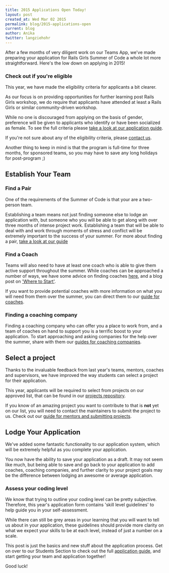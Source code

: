 ```yaml
---
title: 2015 Applications Open Today!
layout: post
created_at: Wed Mar 02 2015
permalink: blog/2015-applications-open
current: blog
author: Anika
twitter: langziehohr
---
```


After a few months of very diligent work on our Teams App, we've made preparing your
application for Rails Girls Summer of Code a whole lot more straightforward. Here's the low down on applying in 2015!

### Check out if you're eligible
This year, we have made the eligibility criteria for applicants a bit clearer.

As our focus is on providing opportunities for further learning post Rails Girls workshop, we do require that applicants have attended at least a Rails Girls or similar
community-driven workshop.

While no one is discouraged from applying on the basis of gender, preference will be given to applicants who identify or have been socialized as female. To see the full criteria
please [take a look at our application guide](http://railsgirlssummerofcode.org/students/application/#eligibility).


If you're not sure about any of the eligibility criteria, please [contact us](http://railsgirlssummerofcode.org/about/).

Another thing to keep in mind is that the program is full-time for three months,
for sponsored teams, so you may have to save any long holidays for post-program ;)


## Establish Your Team

### Find a Pair
One of the requirements of the Summer of Code is that your are a two-person team.

Establishing a team means not just finding someone else to lodge an application
with, but someone who you will be able to get along with over three months of
intense project work. Establishing a team that will be able to deal with and work
through moments of stress and conflict will be extremely important to the success
of your summer. For more about finding a pair, [take a look at our guide](http://railsgirlssummerofcode.org/students/application/#pair)

### Find a Coach
Teams will also need to have at least one coach who is able to give them active support throughout the summer. While coaches can be approached a number of ways, we have some advice on finding coaches [here](http://railsgirlssummerofcode.org/students/application/#pair), and a blog post on ['Where to Start'](http://railsgirlssummerofcode.org/blog/where-to-start/).

If you want to provide potential coaches with more information on what you will
need from them over the summer, you can direct them to our [guide for coaches](http://railsgirlssummerofcode.org/guide/coaching/).

### Finding a coaching company
Finding a coaching company who can offer you a place to work from, and a team of
coaches on hand to support you is a terrific boost to your application. To start
approaching and asking companies for the help over the summer, share with them our
[guides for coaching companies](http://railsgirlssummerofcode.org/guide/coaching-company/).


## Select a project
Thanks to the invaluable feedback from last year's teams, mentors, coaches and
supervisors, we have improved the way students can select a project for their
application.

This year, applicants will be required to select from projects on our approved
list, that can be found in our [projects repository](https://github.com/rails-girls-summer-of-code/projects/issues).


If you know of an amazing project you want to contribute to that is **not** yet on our
list, you will need to contact the maintainers to submit the project to us. Check
out our
[guide for mentors and submitting projects](http://railsgirlssummerofcode.org/guide/projects/).


## Lodge Your Application

We've added some fantastic functionality to our application system, which will be
extremely helpful as you complete your application.

You now have the ability to save your application as a draft. It may
not seem like much, but being able to save and go back to your application to add
coaches, coaching companies, and further clarity to your project goals may be the
difference between lodging an awesome or average application.

### Assess your coding level
We know that trying to outline your coding level can be pretty subjective. Therefore,
this year's application form contains 'skill level
guidelines' to help guide you in your self-assessment.

While there can still be grey areas in your learning that you will want to tell
us about in your application, these guidelines should provide more clarity
on what we expect your skills to be at each level, instead of just a number on a scale.

This post is just the basics and new stuff about the application process. Get
on over to our Students Section to check out the full
[application guide](http://railsgirlssummerofcode.org/students/application/), and
start getting your team and application together!

Good luck!
